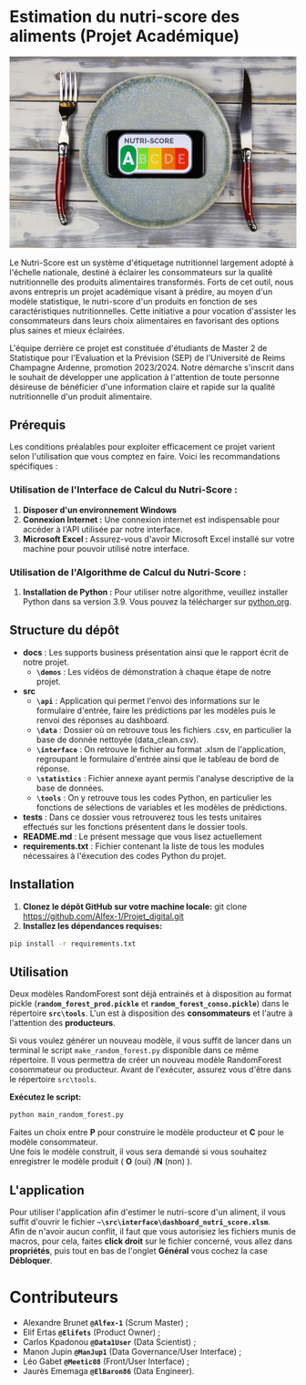 # Estimation du nutri-score des aliments (Projet Académique)

![Logo](https://github.com/Alfex-1/Projet_digital/blob/main/docs/nutri.jpg)

Le Nutri-Score est un système d'étiquetage nutritionnel largement adopté à l'échelle nationale, destiné à éclairer les consommateurs sur la qualité nutritionnelle des produits alimentaires transformés. Forts de cet outil, nous avons entrepris un projet académique visant à prédire, au moyen d'un modèle statistique, le nutri-score d'un produits en fonction de ses caractéristiques nutritionnelles. Cette initiative a pour vocation d'assister les consommateurs dans leurs choix alimentaires en favorisant des options plus saines et mieux éclairées.

L'équipe derrière ce projet est constituée d'étudiants de Master 2 de Statistique pour l'Evaluation et la Prévision (SEP) de l'Université de Reims Champagne Ardenne, promotion 2023/2024. Notre démarche s'inscrit dans le souhait de développer une application à l'attention de toute personne désireuse de bénéficier d'une information claire et rapide sur la qualité nutritionnelle d'un produit alimentaire.


## Prérequis
Les conditions préalables pour exploiter efficacement ce projet varient selon l'utilisation que vous comptez en faire. Voici les recommandations spécifiques :

### Utilisation de l'Interface de Calcul du Nutri-Score :

1. **Disposer d'un environnement Windows**
2. **Connexion Internet :** Une connexion internet est indispensable pour accéder à l'API utilisée par notre interface.
3. **Microsoft Excel :** Assurez-vous d'avoir Microsoft Excel installé sur votre machine pour pouvoir utilisé notre  interface.

### Utilisation de l'Algorithme de Calcul du Nutri-Score :

1. **Installation de Python :** Pour utiliser notre algorithme, veuillez installer Python dans sa version 3.9. Vous pouvez la télécharger  sur [python.org](https://www.python.org/).

   
## Structure du dépôt 

- __docs__ : Les supports business présentation ainsi que le rapport écrit de notre projet.
    - **`\demos`** : Les vidéos de démonstration à chaque étape de notre projet.      
- __src__         
    - **`\api`** : Application qui permet l'envoi des informations sur le formulaire d'entrée, faire les prédictions par les modèles puis le renvoi des réponses au dashboard.     
    - **`\data`** : Dossier où on retrouve tous les fichiers .csv, en particulier la base de donnée nettoyée (data_clean.csv).        
    - **`\interface`** : On retrouve le fichier au format .xlsm de l'application, regroupant le formulaire d'entrée ainsi que le tableau de bord de réponse.
    - **`\statistics`** : Fichier annexe ayant permis l'analyse descriptive de la base de données.      
    - **`\tools`** : On y retrouve tous les codes Python, en particulier les fonctions de sélections de variables et les modèles de prédictions.       
- __tests__ : Dans ce dossier vous retrouverez tous les tests unitaires effectués sur les fonctions présentent dans le dossier tools.       
- __README.md__ : Le présent message que vous lisez actuellement         
- __requirements.txt__ : Fichier contenant la liste de tous les modules nécessaires à l'éxecution des codes Python du projet.        

## Installation

1. **Clonez le dépôt GitHub sur votre machine locale:** git clone https://github.com/Alfex-1/Projet_digital.git
2. **Installez les dépendances requises:**
```bash
pip install -r requirements.txt
```

## Utilisation

Deux modèles RandomForest sont déjà entrainés et à disposition au format pickle (**`random_forest_prod.pickle`** et **`random_forest_conso.pickle`**) dans le répertoire **`src\tools`**. L'un est à disposition des **consommateurs** et l'autre à l'attention des **producteurs**.

Si vous voulez générer un nouveau modèle, il vous suffit de lancer dans un terminal le script `make_random_forest.py` disponible dans ce même répertoire. Il vous permettra de créer un nouveau modèle RandomForest cosommateur ou producteur. Avant de l'exécuter, assurez vous d'être dans le répertoire `src\tools`.  

**Exécutez le script:** 
```bash
python main_random_forest.py  
```
Faites un choix entre **P** pour construire le modèle producteur et **C** pour le modèle consommateur.  
Une fois le modèle construit, il vous sera demandé si vous souhaitez enregistrer le modèle produit ( **O** (oui) /**N** (non) ).

## L'application 

Pour utiliser l'application afin d'estimer le nutri-score d'un aliment, il vous suffit d'ouvrir le fichier **`~\src\interface\dashboard_nutri_score.xlsm`**.  
Afin de n'avoir aucun conflit, il faut que vous autorisiez les fichiers munis de macros, pour cela, faites **click droit** sur le fichier concerné, vous allez dans **propriétés**, puis tout en bas de l'onglet **Général** vous cochez la case **Débloquer**.

# Contributeurs

- Alexandre Brunet **`@Alfex-1`** (Scrum Master) ;
- Elif Ertas **`@Elifets`** (Product Owner) ;
- Carlos Kpadonou **`@Data1User`** (Data Scientist) ;
- Manon Jupin **`@ManJup1`** (Data Governance/User Interface) ;
- Léo Gabet **`@Meetic08`** (Front/User Interface) ;
- Jaurès Ememaga **`@ElBaron86`** (Data Engineer).
